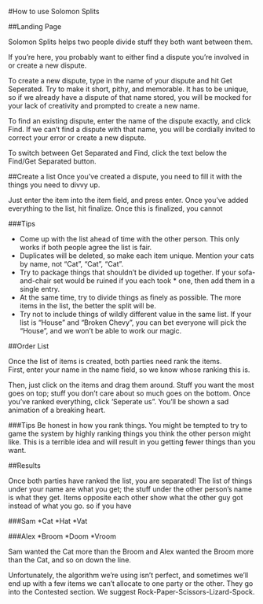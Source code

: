 #How to use Solomon Splits


##Landing Page

Solomon Splits helps two people divide stuff they both want between them.

If you’re here, you probably want to either find a dispute you’re involved in or create a new dispute.

To create a new dispute, type in the name of your dispute and hit Get Seperated.  Try to make it short, pithy, and memorable.  It has to be unique, so if we already have a dispute of that name stored, you will be mocked for your lack of creativity and prompted to create a new name.

To find an existing dispute, enter the name of the dispute exactly, and click Find.  If we can’t find a dispute with that name, you will be cordially invited to correct your error or create a new dispute.

To switch between Get Separated and Find, click the text below the Find/Get Separated button.

##Create a list
Once you’ve created a dispute, you need to fill it with the things you need to divvy up.  

Just enter the item into the item field, and press enter.  Once you’ve added everything to the list, hit finalize.  Once this is finalized, you cannot 

###Tips
* Come up with the list ahead of time with the other person.  This only works if both people agree the list is fair.
* Duplicates will be deleted, so make each item unique.  Mention your cats by name, not “Cat”, “Cat”, “Cat”.
* Try to package things that shouldn’t be divided up together.  If your sofa-and-chair set would be ruined if you each took * one, then add them in a single entry.
* At the same time, try to divide things as finely as possible.  The more items in the list, the better the split will be.
* Try not to include things of wildly different value in the same list.  If your list is “House” and “Broken Chevy”, you can bet everyone will pick the “House”, and we won’t be able to work our magic.

##Order List

Once the list of items is created, both parties need rank the items.  
First, enter your name in the name field, so we know whose ranking this is.

Then, just click on the items and drag them around.  Stuff you want the most goes on top; stuff you don’t care about so much goes on the bottom.  Once you’ve ranked everything, click ‘Seperate us”.  You’ll be shown a sad animation of a breaking heart.

###Tips
Be honest in how you rank things.  You might be tempted to try to game the system by highly ranking things you think the other person might like.  This is a terrible idea and will result in you getting fewer things than you want.

##Results

Once both parties have ranked the list, you are separated!  The list of things under your name are what you get; the stuff under the other person’s name is what they get.  Items opposite each other show what the other guy got instead of what you go.  so if you have

###Sam
*Cat
*Hat
*Vat

###Alex
*Broom
*Doom
*Vroom

Sam wanted the Cat more than the Broom and Alex wanted the Broom more than the Cat, and so on down the line.

Unfortunately, the algorithm we’re using isn’t perfect, and sometimes we’ll end up with a few items we can’t allocate to one party or the other.  They go into the Contested section.  We suggest Rock-Paper-Scissors-Lizard-Spock.

